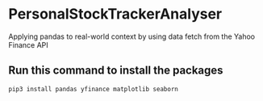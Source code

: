 # PersonalStockTrackerAnalyser

Applying pandas to real-world context by using data fetch from the Yahoo Finance API

## Run this command to install the packages

```
pip3 install pandas yfinance matplotlib seaborn
```
